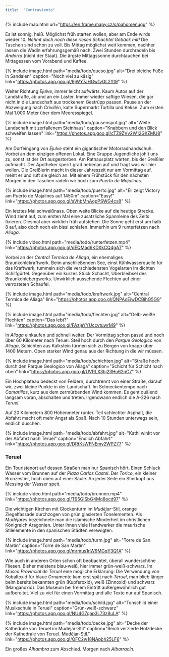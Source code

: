 ```yaml
---
title:  "Contraviento"
---
```


{% include map.html url="https://en.frame.mapy.cz/s/pahomenugu" %}

Es ist sonnig, heiß.
Möglichst früh starten wollen, aber am Ende wirds wieder 10.
*Nehmt doch noch diese riesen Schachtel Gebäck mit!*
Die Taschen sind schon zu voll.
Bis Mittag möglichst weit kommen, nachher lassen die Wadln erfahrungsgemäß nach.
Zwei Stunden durchradeln bis *Andorra* (nicht der Staat).
Die ärgste Mittagssonne durchtauchen bei Mittagessen vom Vorabend und Kaffee.

{% include image.html path="media/todo/queso.jpg" alt="Drei bleiche Füße in Sandalen" caption="Noch viel zu käsig" link="https://photos.app.goo.gl/9jWY7JHGw1yGL2Yt9" %}

Weiter Richtung *Ejulve*, immer leicht aufwärts.
Kaum Autos auf der Landstraße, ab und an ein Laster.
Immer wieder saftige Wiesen, die gar nicht in die Landschaft aus trockenem Gestrüpp passen.
Pause an der Abzweigung nach *Crivillén*, kalte Supermarkt Tortilla und Kekse.
Zum ersten Mal 1.000 Meter über dem Meeresspiegel.

{% include image.html path="media/todo/pausenspot.jpg" alt="Weite Landschaft mit zerfallenem Steinhaus" caption="Knabbern und den Blick schweifen lassen" link="https://photos.app.goo.gl/cTZ9ZVv2W12GhZMU8" %}

Am Dorfeingang von *Ejulve* steht ein gigantischer Motorradhandschuh.
Vorbei an dem einzigen offenen Lokal. 
Eine Gruppe Jugendliche johlt uns zu, sonst ist der Ort ausgestorben.
Am Rathausplatz warten, bis der Greißler aufmacht.
Der Apotheker sperrt grad nebenan auf und fragt was wir hier wollen.
Die Greißlerin macht in dieser Jahreszeit nur am Vormittag auf, meint er und ruft sie gleich an.
Mit einem Frühstück für den nächsten Morgen in den Taschen radeln wir hoch zum *Puerto de Majalines*.

{% include image.html path="media/todo/puerto.jpg" alt="Eli zeigt Victory am Puerto de Majalines auf 1450m" caption="Easy!" link="https://photos.app.goo.gl/aVhbMnAopPSWG4cs8" %}

Ein letztes Mal schweißnass.
Oben weite Blicke auf die heutige Strecke.
Wind zieht auf, zum ersten Mal eine zusätzliche Spannleine des Zelts fixieren.
Diesmal aber wirklich früh aufstehen.
Die Sonne geht erst um halb 8 auf, also doch noch ein bissi schlafen.
Immerhin um 9 runterfetzen nach *Aliaga*.

{% include video.html path="media/todo/runterfetzen.mp4" link="https://photos.app.goo.gl/dEQMad6KDXkCQ4gA7" %}

Vorbei an der *Central Termica de Aliaga*, ein ehemaliges Braunkohlekraftwerk.
Beim anschließenden See, einst Kühlwasserquelle für das Kraftwerk, tummeln sich die verschiedensten Vogelarten im dichten Schilfgürtel.
Gegenüber ein kurzes Stück Schacht, Überbleibsel des Braunkohlebergwerks.
Unwirklich aussehende Flechten auf einer verrosteten Schaufel.

{% include image.html path="media/todo/kraftwerk.jpg" alt="Central Termica de Aliaga" link="https://photos.app.goo.gl/QNPAoEiwDCBihG5G9" %}

{% include image.html path="media/todo/flechten.jpg" alt="Gelb-weiße Flechten" caption="Das lebt?" link="https://photos.app.goo.gl/FAzjeYYUccvtuwrM9" %}

In *Aliaga* einkaufen und schnell weiter.
Der Vormittag schon passé und noch über 60 Kilometer nach Teruel.
Steil hoch durch den *Parque Geologico* von *Aliaga*, Schichten aus Kalkstein türmen sich zu Bergen von knapp über 1400 Metern.
Oben starker Wind genau aus der Richtung in die wir müssen.

{% include image.html path="media/todo/schichten.jpg" alt="Straße hoch durch den Parque Geologico von Aliaga" caption="Schicht für Schicht nach oben" link="https://photos.app.goo.gl/UVRLX3hj23Ho62nC7" %}

Ein Hochplateau bedeckt von Feldern, durchtrennt von einer Straße, darauf wir, zwei kleine Punkte in der Landschaft.
Im Schneckentempo nach *Camarillas*, kurz aus dem zermürbenden Wind kommen.
Es geht quälend langsam voran, abschalten und treten.
Irgendwann endlich die A-226 nach *Teruel*.

Auf 20 Kilometern 800 Höhenmeter runter.
Teil schlechter Asphalt, die Abfahrt macht oft mehr Angst als Spaß.
Nach 10 Stunden unterwegs sein, endlich duschen.

{% include image.html path="media/todo/abfahrt.jpg" alt="Kathi winkt vor der Abfahrt nach Teruel" caption="Endlich Abfahrt" link="https://photos.app.goo.gl/DRtKsWFNEmy2WPZ77" %}

### Teruel ###

Ein Touristenort auf dessen Straßen man nur Spanisch hört.
Einen Schluck Wasser vom Brunnen auf der *Plaza Carlos Castel*.
Der *Torico*, ein kleiner Bronzestier, hoch oben auf einer Säule.
An jeder Seite ein Stierkopf aus Messing der Wasser speit.

{% include video.html path="media/todo/brunnen.mp4" link="https://photos.app.goo.gl/T95GiSbG4Mq8ocd97" %}

Die wichtigen Kirchen mit Glockenturm im *Mudéjar*-Stil, orange Ziegelfassade durchzogen von grün glasierten Tonelementen.
Als *Mudéjares* bezeichnete man die islamische Minderheit im christlichen Königreich Aragonien.
Unter ihnen viele Handwerker die maurische Stilelemente in den spanischen Städten verewigten.

{% include image.html path="media/todo/turm.jpg" alt="Torre de San Martín" caption="Torre de San Martín" link="https://photos.app.goo.gl/mrmus1nW9MGqY3Q1A" %}

Wie auch in anderen Orten schon oft beobachtet, überall wunderschöne Fliesen.
Bisher meistens blau-weiß, hier immer grün-weiß-schwarz.
Im *Museo Provincial de Teruel* eine mögliche Erklärung: Die Verwendung von Kobaltoxid für blaue Ornamente kam erst spät nach *Teruel*, man blieb länger beim bereits bekannten grün (Kupferoxid), weiß (Zinnoxid) und schwarz (Manganoxid).
Das Museum bei freiem Eintritt außergewöhnlich gut aufbereitet.
Viel zu viel für einen Vormittag und alle Texte nur auf Spanisch.

{% include image.html path="media/todo/schild.jpg" alt="Tonschild einer Musikschule in Teruel" caption="Grün-weiß-schwarz" link="https://photos.app.goo.gl/NU4G7qap3L73z8uLA" %}

{% include image.html path="media/todo/decke.jpg" alt="Decke der Kathedrale von Teruel im Mudéjar-Stil" caption="Reich verzierte Holzdecke der Kathedrale von Teruel. Mudéjar-Stil." link="https://photos.app.goo.gl/QFC2w18NApbh25LF6" %}

Ein großes *Alhambra* zum Abschied.
Morgen nach *Albarracín*.
